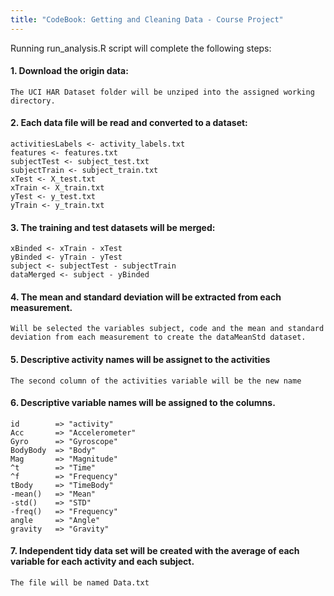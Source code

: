 ```yaml
---
title: "CodeBook: Getting and Cleaning Data - Course Project"
---
```


Running run_analysis.R script will complete the following steps:


#### 1. Download the origin data:

    The UCI HAR Dataset folder will be unziped into the assigned working directory.

#### 2. Each data file will be read and converted to a dataset:

    activitiesLabels <- activity_labels.txt
    features <- features.txt
    subjectTest <- subject_test.txt
    subjectTrain <- subject_train.txt
    xTest <- X_test.txt
    xTrain <- X_train.txt
    yTest <- y_test.txt
    yTrain <- y_train.txt
    
#### 3. The training and test datasets will be merged:    

    xBinded <- xTrain - xTest
    yBinded <- yTrain - yTest
    subject <- subjectTest - subjectTrain
    dataMerged <- subject - yBinded
    
#### 4. The mean and standard deviation will be extracted  from each measurement. 

    Will be selected the variables subject, code and the mean and standard deviation from each measurement to create the dataMeanStd dataset.
    
#### 5. Descriptive activity names will be assignet to the activities

    The second column of the activities variable will be the new name

#### 6. Descriptive variable names will be assigned to the columns.

    id        => "activity"
    Acc       => "Accelerometer"
    Gyro      => "Gyroscope"
    BodyBody  => "Body"
    Mag       => "Magnitude"
    ^t        => "Time"
    ^f        => "Frequency"
    tBody     => "TimeBody"
    -mean()   => "Mean"
    -std()    => "STD"
    -freq()   => "Frequency"
    angle     => "Angle"
    gravity   => "Gravity"

#### 7.  Independent tidy data set will be created with the average of each variable for each activity and each subject.

    The file will be named Data.txt
    
    